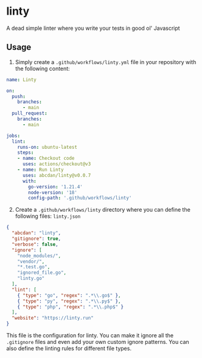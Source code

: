 # linty
A dead simple linter where you write your tests in good ol' Javascript

## Usage
1. Simply create a `.github/workflows/linty.yml` file in your repository with the following content:
```yaml
name: Linty

on:
  push:
    branches:
      - main
  pull_request:
    branches:
      - main

jobs:
  lint:
    runs-on: ubuntu-latest
    steps:
    - name: Checkout code
      uses: actions/checkout@v3
    - name: Run Linty
      uses: abcdan/linty@v0.0.7
      with:
        go-version: '1.21.4'
        node-version: '18'
        config-path: '.github/workflows/linty'
```
2. Create a `.github/workflows/linty` directory where you can define the following files:
`linty.json`
```json
{
  "abcdan": "linty",
  "gitignore": true,
  "verbose": false,
  "ignore": [
    "node_modules/",
    "vendor/",
    "*.test.go",
    "ignored_file.go",
    "linty.go"
  ],
  "lint": [
    { "type": "go", "regex": ".*\\.go$" },
    { "type": "py", "regex": ".*\\.py$" },
    { "type": "php", "regex": ".*\\.php$" }
  ],
  "website": "https://linty.run"
}
```
This file is the configuration for linty. You can make it ignore all the `.gitignore` files and even add your own custom ignore patterns. You can also define the linting rules for different file types.
